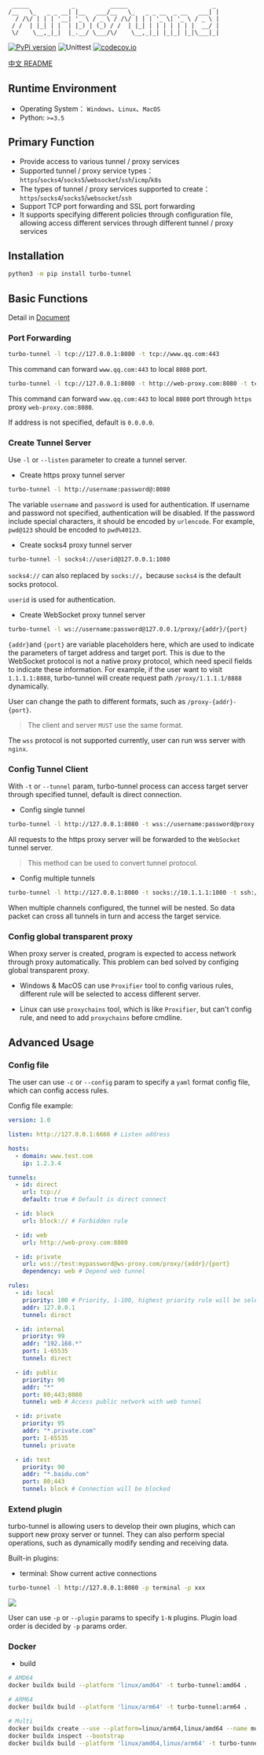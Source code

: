 ```
 _____            _          _____                        _
/__   \_   _ _ __| |__   ___/__   \_   _ _ __  _ __   ___| |
  / /\/ | | | '__| '_ \ / _ \ / /\/ | | | '_ \| '_ \ / _ \ |
 / /  | |_| | |  | |_) | (_) / /  | |_| | | | | | | |  __/ |
 \/    \__,_|_|  |_.__/ \___/\/    \__,_|_| |_|_| |_|\___|_|
```

[![PyPi version](https://img.shields.io/pypi/v/turbo-tunnel.svg)](https://pypi.python.org/pypi/turbo-tunnel/)
![Unittest](https://github.com/drunkdream/turbo-tunnel/workflows/Unittest/badge.svg)
[![codecov.io](https://codecov.io/github/drunkdream/turbo-tunnel/coverage.svg?branch=master)](https://codecov.io/github/drunkdream/turbo-tunnel)

[中文 README](./README_zh.md)

## Runtime Environment

- Operating System： `Windows`、`Linux`、`MacOS`
- Python: `>=3.5`

## Primary Function

- Provide access to various tunnel / proxy services
- Supported tunnel / proxy service types：`https`/`socks4`/`socks5`/`websocket`/`ssh`/`icmp`/`k8s`
- The types of tunnel / proxy services supported to create：`https`/`socks4`/`socks5`/`websocket`/`ssh`
- Support TCP port forwarding and SSL port forwarding
- It supports specifying different policies through configuration file, allowing access different services through different tunnel / proxy services

## Installation

```bash
python3 -m pip install turbo-tunnel
```

## Basic Functions

Detail in [Document](https://ttun.top/)

### Port Forwarding

```bash
turbo-tunnel -l tcp://127.0.0.1:8080 -t tcp://www.qq.com:443
```

This command can forward `www.qq.com:443` to local `8080` port.

```bash
turbo-tunnel -l tcp://127.0.0.1:8080 -t http://web-proxy.com:8080 -t tcp://www.qq.com:443
```

This command can forward `www.qq.com:443` to local `8080` port through `https` proxy `web-proxy.com:8080`.

If address is not specified, default is `0.0.0.0`.

### Create Tunnel Server

Use `-l` or `--listen` parameter to create a tunnel server.

- Create https proxy tunnel server

```bash
turbo-tunnel -l http://username:password@:8080
```

The variable `username` and `password` is used for authentication. If username and password not specified, authentication will be disabled. If the password include special characters, it should be encoded by `urlencode`. For example, `pwd@123` should be encoded to `pwd%40123`.

- Create socks4 proxy tunnel server

```bash
turbo-tunnel -l socks4://userid@127.0.0.1:1080
```

`socks4://` can also replaced by `socks://`，because `socks4` is the default socks protocol.

`userid` is used for authentication.

- Create WebSocket proxy tunnel server

```bash
turbo-tunnel -l ws://username:password@127.0.0.1/proxy/{addr}/{port}
```

`{addr}`and `{port}` are variable placeholders here, which are used to indicate the parameters of target address and target port. This is due to the WebSocket protocol is not a native proxy protocol, which need specil fields to indicate these information. For example, if the user want to visit `1.1.1.1:8888`, turbo-tunnel will create request path `/proxy/1.1.1.1/8888` dynamically.

User can change the path to different formats, such as `/proxy-{addr}-{port}`.

> The client and server `MUST` use the same format.

The `wss` protocol is not supported currently, user can run wss server with `nginx`.

### Config Tunnel Client

With `-t` or `--tunnel` param, turbo-tunnel process can access target server through specified tunnel, default is direct connection.

- Config single tunnel

```bash
turbo-tunnel -l http://127.0.0.1:8080 -t wss://username:password@proxy.com/{addr}/{port}
```

All requests to the https proxy server will be forwarded to the `WebSocket` tunnel server.

> This method can be used to convert tunnel protocol.

- Config multiple tunnels

```bash
turbo-tunnel -l http://127.0.0.1:8080 -t socks://10.1.1.1:1080 -t ssh://username:password@10.2.2.2:22
```

When multiple channels configured, the tunnel will be nested. So data packet can cross all tunnels in turn and access the target service.

### Config global transparent proxy

When proxy server is created, program is expected to access network through proxy automatically. This problem can bed solved by configing global transparent proxy.

- Windows & MacOS can use `Proxifier` tool to config various rules, different rule will be selected to access different server.

- Linux can use `proxychains` tool, which is like `Proxifier`, but can't config rule, and need to add `proxychains` before cmdline.

## Advanced Usage

### Config file

The user can use `-c` or `--config` param to specify a `yaml` format config file, which can config access rules.

Config file example:

```yaml
version: 1.0

listen: http://127.0.0.1:6666 # Listen address

hosts:
  - domain: www.test.com
    ip: 1.2.3.4

tunnels:
  - id: direct
    url: tcp://
    default: true # Default is direct connect

  - id: block
    url: block:// # Forbidden rule

  - id: web
    url: http://web-proxy.com:8080

  - id: private
    url: wss://test:mypassword@ws-proxy.com/proxy/{addr}/{port}
    dependency: web # Depend web tunnel

rules:
  - id: local
    priority: 100 # Priority, 1-100, highest priority rule will be selected when rule conflict
    addr: 127.0.0.1
    tunnel: direct

  - id: internal
    priority: 99
    addr: "192.168.*"
    port: 1-65535
    tunnel: direct

  - id: public
    priority: 90
    addr: "*"
    port: 80;443;8080
    tunnel: web # Access public network with web tunnel

  - id: private
    priority: 95
    addr: "*.private.com"
    port: 1-65535
    tunnel: private

  - id: test
    priority: 90
    addr: "*.baidu.com"
    port: 80;443
    tunnel: block # Connection will be blocked
```

### Extend plugin

turbo-tunnel is allowing users to develop their own plugins, which can support new proxy server or tunnel. They can also perform special operations, such as dynamically modify sending and receiving data.

Built-in plugins:

- terminal: Show current active connections

```bash
turbo-tunnel -l http://127.0.0.1:8080 -p terminal -p xxx
```

![](https://raw.githubusercontent.com/turbo-tunnel/docs/master/docs/images/terminal.png)

User can use `-p` or `--plugin` params to specify `1-N` plugins. Plugin load order is decided by `-p` params order.

### Docker

- build

```bash
# AMD64
docker buildx build --platform 'linux/amd64' -t turbo-tunnel:amd64 .

# ARM64
docker buildx build --platform 'linux/arm64' -t turbo-tunnel:arm64 .

# Multi
docker buildx create --use --platform=linux/arm64,linux/amd64 --name multi-platform-builder
docker buildx inspect --bootstrap
docker buildx build --platform 'linux/amd64,linux/arm64' -t turbo-tunnel:latest .
```

